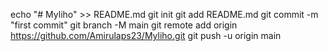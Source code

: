 echo "# Myliho" >> README.md
git init
git add README.md
git commit -m "first commit"
git branch -M main
git remote add origin https://github.com/Amirulaps23/Myliho.git
git push -u origin main
